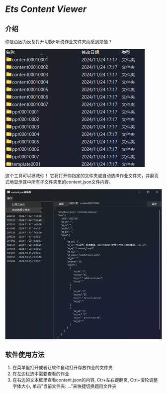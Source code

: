 # _Ets Content Viewer_

## 介绍
你是否因为反复打开切换E听说作业文件夹而感到烦恼？

![数据目录](photos//many_dirs.png)

这个工具可以拯救你！
它将打开你指定的文件夹或自动选择作业文件夹，并翻页式地显示其中所有子文件夹里的content.json文件内容。

![软件界面](photos//main.png)

## 软件使用方法
1. 在菜单里打开或者让软件自动打开存放作业的文件夹
2. 在左边栏选中需要查看的作业
3. 在右边的文本框里查看content.json的内容, Ctr+左右键翻页, Ctrl+滚轮调整字体大小, 单击"当前文件夹: ..."来快捷切换题目文件夹

